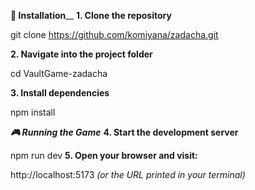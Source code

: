 **🚀 Installation**__
**1. Clone the repository**

git clone https://github.com/komiyana/zadacha.git

**2. Navigate into the project folder**

cd VaultGame-zadacha

**3. Install dependencies**

npm install

_**🎮 Running the Game**_
**4. Start the development server**

npm run dev
**5. Open your browser and visit:**

http://localhost:5173
_(or the URL printed in your terminal)_
